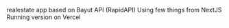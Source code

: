realestate app based on Bayut API (RapidAPI)
Using few things from NextJS 
Running version on Vercel
